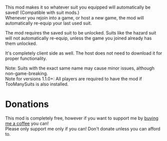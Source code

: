 This mod makes it so whatever suit you equipped will automatically be saved! (Compatible with suit mods.)
<br />
Whenever you rejoin into a game, or host a new game, the mod will automatically re-equip your last used suit.

The mod requires the saved suit to be unlocked. 
Suits like the hazard suit will not automatically re-equip, unless the game you joined already has them unlocked.

It's completely client side as well. The host does not need to download it for proper functionality.

Note: Suits with the exact same name may cause minor issues, although non-game-breaking.
<br />
Note for versions 1.1.0+: All players are required to have the mod if TooManySuits is also installed.

# Donations
This mod is completely free, however if you want to support me by [buying me a coffee](https://ko-fi.com/hexnet) you can!
<br />
Please only support me only if you can! Don't donate unless you can afford to.